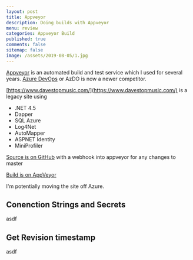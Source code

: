 ```yaml
---
layout: post
title: Appveyor 
description: Doing builds with Appveyor 
menu: review
categories: Appveyor Build 
published: true 
comments: false     
sitemap: false
image: /assets/2019-08-05/1.jpg
---
```


[Appveyor]() is an automated build and test service which I used for several years. [Azure DevOps]() or AzDO is now a newer competitor.  

[https://www.davestopmusic.com/](https://www.davestopmusic.com/) is a legacy site using

- .NET 4.5
- Dapper
- SQL Azure
- Log4Net
- AutoMapper
- ASPNET Identity
- MiniProfiler

[Source is on GitHub](https://github.com/djhmateer/davesmusic) with a webhook into appveyor for any changes to master 

[Build is on AppVeyor](https://ci.appveyor.com/project/djhmateer/davesmusic)  

I'm potentially moving the site off Azure.

## Conenction Strings and Secrets
asdf


## Get Revision timestamp
asdf


